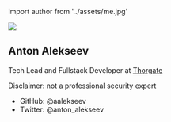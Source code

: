<!-- sectionTitle: About me -->

import author from '../assets/me.jpg'

<div className="card-50">
    <img src={author} className="size-30" />
    <div className="flex-content about-me">
        <h2>Anton Alekseev</h2>
        <div>
            <p>Tech Lead and Fullstack Developer at <a href="https://thorgate.eu" target="_blank">Thorgate</a></p>
            <p>Disclaimer: not a professional security expert</p>
        </div> 
        <ul>
            <li>GitHub: @aalekseev</li>
            <li>Twitter: @anton_alekseev</li>
        </ul>
    </div>
</div>

<!-- note

Hello!

My name is Anton, I am a full-stack developer at Thorgate - a digital agency
focused on industry projects, as you know we value python community and organize
code club and pycon, open-sourcing some of the libraries. We build our projects
with a web framework that is build with python - called Django, and in this talk
most of the examples and tools are related to it.

I am not a security expert, just a regular software developer
who decided to invest time into learning about security.

If you like this talk and want to work with me,
we are always happy to onboard motivated professionals.

NEXT: How many data breaches that happaned this year do you know about?
-->